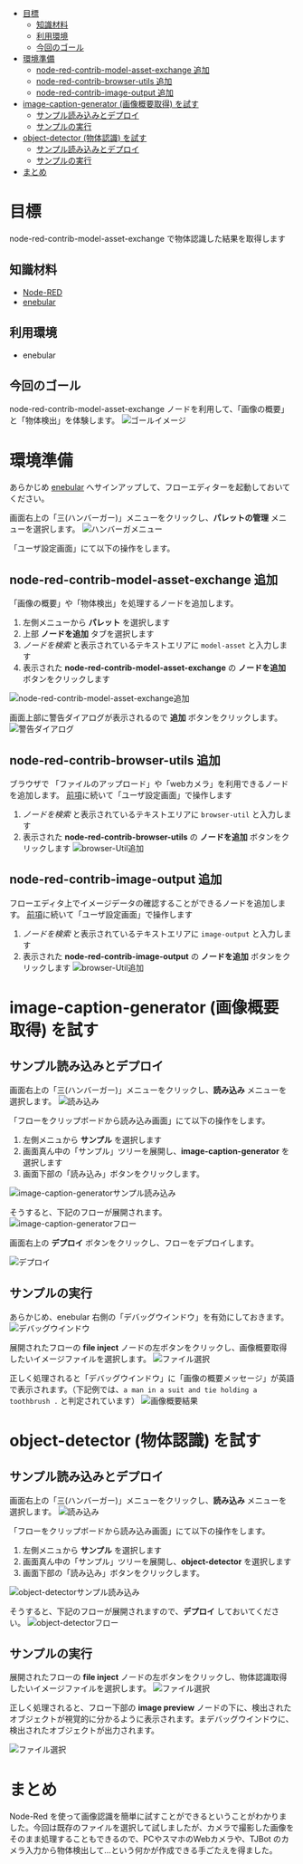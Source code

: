 <!-- @import "[TOC]" {cmd="toc" depthFrom=1 depthTo=6 orderedList=false} -->

<!-- code_chunk_output -->

- [目標](#目標)
  - [知識材料](#知識材料)
  - [利用環境](#利用環境)
  - [今回のゴール](#今回のゴール)
- [環境準備](#環境準備)
  - [node-red-contrib-model-asset-exchange 追加](#node-red-contrib-model-asset-exchange-追加)
  - [node-red-contrib-browser-utils 追加](#node-red-contrib-browser-utils-追加)
  - [node-red-contrib-image-output 追加](#node-red-contrib-image-output-追加)
- [image-caption-generator (画像概要取得) を試す](#image-caption-generator-画像概要取得-を試す)
  - [サンプル読み込みとデプロイ](#サンプル読み込みとデプロイ)
  - [サンプルの実行](#サンプルの実行)
- [object-detector (物体認識) を試す](#object-detector-物体認識-を試す)
  - [サンプル読み込みとデプロイ](#サンプル読み込みとデプロイ-1)
  - [サンプルの実行](#サンプルの実行-1)
- [まとめ](#まとめ)

<!-- /code_chunk_output -->


# 目標
node-red-contrib-model-asset-exchange で物体認識した結果を取得します

## 知識材料 
- [Node-RED](https://nodered.jp/)
- [enebular](https://docs.enebular.com/ja/)

## 利用環境
- enebular

## 今回のゴール
node-red-contrib-model-asset-exchange ノードを利用して、「画像の概要」と「物体検出」を体験します。
![ゴールイメージ](./img/220.png)

# 環境準備
あらかじめ [enebular](https://www.enebular.com/ja/) へサインアップして、フローエディターを起動しておいてください。

画面右上の「三(ハンバーガー)」メニューをクリックし、**パレットの管理** メニューを選択します。
![ハンバーガメニュー](./img/005.png)

「ユーザ設定画面」にて以下の操作をします。
## node-red-contrib-model-asset-exchange 追加
「画像の概要」や「物体検出」を処理するノードを追加します。

1. 左側メニューから **パレット** を選択します
2. 上部 **ノードを追加** タブを選択します
3. *ノードを検索* と表示されているテキストエリアに `model-asset` と入力します
4. 表示された **node-red-contrib-model-asset-exchange** の **ノードを追加** ボタンをクリックします

![node-red-contrib-model-asset-exchange追加](./img/020.png)

画面上部に警告ダイアログが表示されるので **追加** ボタンをクリックします。
![警告ダイアログ](./img/025.png)

## node-red-contrib-browser-utils 追加
ブラウザで 「ファイルのアップロード」や「webカメラ」を利用できるノードを追加します。
[前項](#node-red-contrib-model-asset-exchange-追加)に続いて「ユーザ設定画面」で操作します

1. *ノードを検索* と表示されているテキストエリアに `browser-util` と入力します
2. 表示された **node-red-contrib-browser-utils** の **ノードを追加** ボタンをクリックします
![browser-Util追加](./img/040.png)

## node-red-contrib-image-output 追加
フローエディタ上でイメージデータの確認することができるノードを追加します。
[前項](#node-red-contrib-model-asset-exchange-追加)に続いて「ユーザ設定画面」で操作します

1. *ノードを検索* と表示されているテキストエリアに `image-output` と入力します
2. 表示された **node-red-contrib-image-output** の **ノードを追加** ボタンをクリックします
![browser-Util追加](./img/200.png)

# image-caption-generator (画像概要取得) を試す
## サンプル読み込みとデプロイ
画面右上の「三(ハンバーガー)」メニューをクリックし、**読み込み** メニューを選択します。
![読み込み](./img/050.png)

「フローをクリップボードから読み込み画面」にて以下の操作をします。

1. 左側メニュから **サンプル** を選択します
2. 画面真ん中の「サンプル」ツリーを展開し、**image-caption-generator** を選択します
3. 画面下部の「読み込み」ボタンをクリックします。

![image-caption-generatorサンプル読み込み](./img/060.png)

そうすると、下記のフローが展開されます。
![image-caption-generatorフロー](./img/072.png)

画面右上の **デプロイ** ボタンをクリックし、フローをデプロイします。

![デプロイ](./img/053.png)

## サンプルの実行
あらかじめ、enebular 右側の「デバッグウインドウ」を有効にしておきます。
![デバッグウインドウ](./img/070.png)

展開されたフローの **file inject** ノードの左ボタンをクリックし、画像概要取得したいイメージファイルを選択します。
![ファイル選択](./img/100.png)

正しく処理されると「デバッグウインドウ」に「画像の概要メッセージ」が英語で表示されます。（下記例では、`a man in a suit and tie holding a toothbrush .` と判定されています）
![画像概要結果](./img/120.png)

# object-detector (物体認識) を試す
## サンプル読み込みとデプロイ
画面右上の「三(ハンバーガー)」メニューをクリックし、**読み込み** メニューを選択します。
![読み込み](./img/050.png)

「フローをクリップボードから読み込み画面」にて以下の操作をします。

1. 左側メニュから **サンプル** を選択します
2. 画面真ん中の「サンプル」ツリーを展開し、**object-detector** を選択します
3. 画面下部の「読み込み」ボタンをクリックします。

![object-detectorサンプル読み込み](./img/210.png)

そうすると、下記のフローが展開されますので、**デプロイ** しておいてください。
![object-detectorフロー](./img/105.png)

## サンプルの実行
展開されたフローの **file inject** ノードの左ボタンをクリックし、物体認識取得したいイメージファイルを選択します。
![ファイル選択](./img/215.png)

正しく処理されると、フロー下部の **image preview** ノードの下に、検出されたオブジェクトが視覚的に分かるように表示されます。まデバッグウインドウに、検出されたオブジェクトが出力されます。

![ファイル選択](./img/220.png)


# まとめ
Node-Red を使って画像認識を簡単に試すことができるということがわかりました。今回は既存のファイルを選択して試しましたが、カメラで撮影した画像をそのまま処理することもできるので、PCやスマホのWebカメラや、TJBot のカメラ入力から物体検出して…という何かが作成できる手ごたえを得ました。
